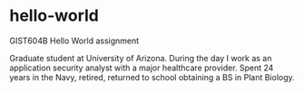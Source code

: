 # hello-world
GIST604B Hello World assignment

Graduate student at University of Arizona. During the day I work as an application security analyst with a major healthcare provider. 
Spent 24 years in the Navy, retired, returned to school obtaining a BS in Plant Biology. 
